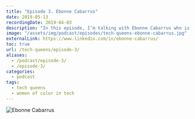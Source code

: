 ```yaml
---
title: "Episode 3. Ebonne Cabarrus"
date: 2019-05-13
recordingDate: 2019-04-03
description: "In this episode, I’m talking with Ebonne Cabarrus who is currently a student at Make School. She is studying Applied Computer Science and hopes to use these skills to solve real-world problems for underrepresented demographics."
image: "/assets/img/podcast/episodes/tech-queens-ebonne-cabarrus.jpg"
externalLink: https://www.linkedin.com/in/ebonne-cabarrus/
toc: true
url: /tech-queens/episode-3/
aliases:
  - /podcast/episode-3/
  - /episode-3/
categories:
  - podcast
tags:
  - tech queens
  - women of color in tech
---
```


![Ebonne Cabarrus](https://i.imgur.com/QZfbeun.jpg)
